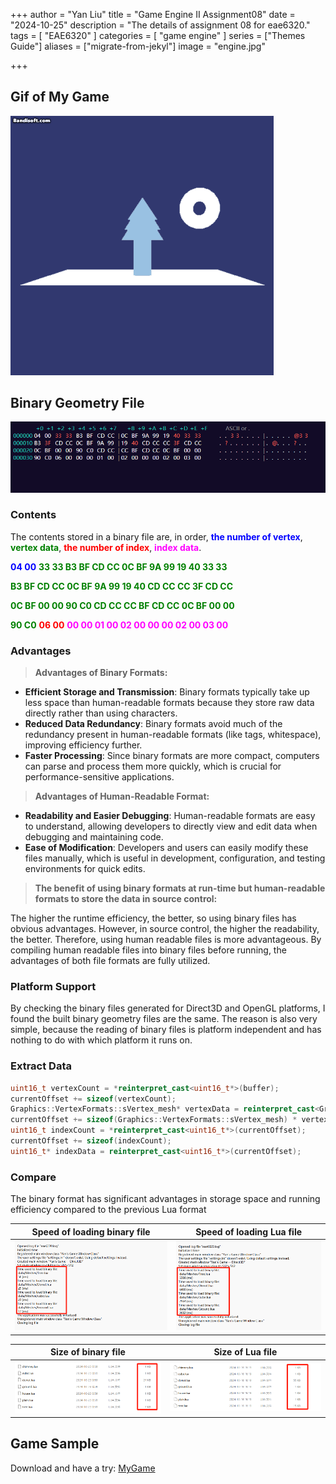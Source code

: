 +++
author = "Yan Liu"
title = "Game Engine II Assignment08"
date = "2024-10-25"
description = "The details of assignment 08 for eae6320."
tags = [
    "EAE6320"
]
categories = [
    "game engine"
]
series = ["Themes Guide"]
aliases = ["migrate-from-jekyl"]
image = "engine.jpg"

+++

## Gif of My Game

<img src="Honeycam 2024-10-18 16-32-41.gif" alt="Honeycam 2024-10-18 16-32-41" style="zoom:67%;" />



## Binary Geometry File

<img src="image-20241024202908312.png" alt="image-20241024202908312" style="zoom:67%;" />

### Contents

The contents stored in a binary file are, in order, <font color=blue>**the number of vertex**</font>, <font color=green>**vertex data**</font>, <font color=red>**the number of index**</font>, <font color=Fuchsia>**index data**</font>.

<font color=blue>**04 00**</font> **<font color=green>33 33 B3 BF CD CC 0C BF 9A 99 19 40 33 33</font>**

**<font color=green>B3 BF CD CC 0C BF 9A 99 19 40 CD CC CC 3F CD CC</font>**

**<font color=green>0C BF 00 00 90 C0 CD CC CC BF CD CC 0C BF 00 00</font>**

**<font color=green>90 C0</font>** **<font color=red>06 00</font>** <font color=Fuchsia>**00 00 01 00 02 00 00 00 02 00 03 00**</font>



### Advantages

>  **Advantages of Binary Formats:**

- **Efficient Storage and Transmission**: Binary formats typically take up less space than human-readable formats because they store raw data directly rather than using characters.
- **Reduced Data Redundancy**: Binary formats avoid much of the redundancy present in human-readable formats (like tags, whitespace), improving efficiency further.
- **Faster Processing**: Since binary formats are more compact, computers can parse and process them more quickly, which is crucial for performance-sensitive applications.



> **Advantages of Human-Readable Format:**

- **Readability and Easier Debugging**: Human-readable formats are easy to understand, allowing developers to directly view and edit data when debugging and maintaining code.
- **Ease of Modification**: Developers and users can easily modify these files manually, which is useful in development, configuration, and testing environments for quick edits.



> **The benefit of using binary formats at run-time but human-readable formats to store the data in source control:**

The higher the runtime efficiency, the better, so using binary files has obvious advantages. However, in source control, the higher the readability, the better. Therefore, using human readable files is more advantageous. By compiling human readable files into binary files before running, the advantages of both file formats are fully utilized.



### Platform Support

By checking the binary files generated for Direct3D and OpenGL platforms, I found the built binary geometry files are the same. The reason is also very simple, because the reading of binary files is platform independent and has nothing to do with which platform it runs on.



### Extract Data

~~~c++
uint16_t vertexCount = *reinterpret_cast<uint16_t*>(buffer);
currentOffset += sizeof(vertexCount);
Graphics::VertexFormats::sVertex_mesh* vertexData = reinterpret_cast<Graphics::VertexFormats::sVertex_mesh*>(currentOffset);
currentOffset += sizeof(Graphics::VertexFormats::sVertex_mesh) * vertexCount;
uint16_t indexCount = *reinterpret_cast<uint16_t*>(currentOffset);
currentOffset += sizeof(indexCount);
uint16_t* indexData = reinterpret_cast<uint16_t*>(currentOffset);
~~~



### Compare

The binary format has significant advantages in storage space and running efficiency compared to the previous Lua format

| Speed of loading binary file                                 | Speed of loading Lua file                                    |
| ------------------------------------------------------------ | ------------------------------------------------------------ |
| <img src="1729827356998.png" alt="1729827356998" style="zoom:67%;" /> | <img src="1729827448107.png" alt="1729827448107" style="zoom:67%;" /> |

| Size of binary file                                          | Size of Lua file                                             |
| ------------------------------------------------------------ | ------------------------------------------------------------ |
| <img src="1729827708068.png" alt="1729827708068" style="zoom:67%;" /> | <img src="1729827795758.png" alt="1729827795758" style="zoom:67%;" /> |



## Game Sample

Download and have a try: [MyGame](https://drive.google.com/uc?export=download&id=13esLG-73gmxpHtcaUi253et8ZbagmQAN)

